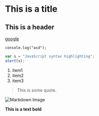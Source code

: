 # This is a title

## This is a header

[google](https://www.google.com 'Google')

`console.log("asd");`

```javascript
var s = "JavaScript syntax highlighting";
alert(s);
```

1. item1
2. item2
3. item3

> This is some quote.

![Markdown Image](https://upload.wikimedia.org/wikipedia/commons/thumb/4/48/Markdown-mark.svg/1200px-Markdown-mark.svg.png 'Markdown')


**This is a text bold**


